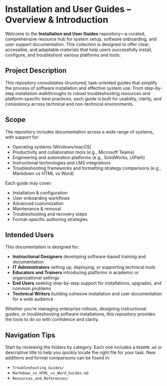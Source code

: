 # Installation and User Guides – Overview & Introduction

Welcome to the **Installation and User Guides** repository—a curated, comprehensive resource hub for system setup, software onboarding, and user support documentation. This collection is designed to offer clear, accessible, and adaptable materials that help users successfully install, configure, and troubleshoot various platforms and tools.

## Project Description

This repository consolidates structured, task-oriented guides that simplify the process of software installation and effective system use. From step-by-step installation walkthroughs to robust troubleshooting resources and platform-specific best practices, each guide is built for usability, clarity, and consistency across technical and non-technical environments.

## Scope

The repository includes documentation across a wide range of systems, with support for:

- Operating systems (Windows/macOS)
- Productivity and collaboration tools (e.g., Microsoft Teams)
- Engineering and automation platforms (e.g., SolidWorks, UiPath)
- Instructional technologies and LMS integrations
- Troubleshooting frameworks and formatting strategy comparisons (e.g., Markdown vs HTML vs Word)

Each guide may cover:
- Installation & configuration
- User onboarding workflows
- Advanced customization
- Maintenance & removal
- Troubleshooting and recovery steps
- Format-specific authoring strategies

## Intended Users

This documentation is designed for:

- **Instructional Designers** developing software-based training and documentation  
- **IT Administrators** setting up, deploying, or supporting technical tools  
- **Educators and Trainers** introducing platforms in academic or organizational settings  
- **End Users** seeking step-by-step support for installations, upgrades, and common problems  
- **Technical Writers** building cohesive installation and user documentation for a wide audience

Whether you’re managing enterprise rollouts, designing instructional guides, or troubleshooting software installations, this repository provides the tools to do so with confidence and clarity.

## Navigation Tips

Start by reviewing the folders by category. Each one includes a `README.md` or descriptive title to help you quickly locate the right file for your task. New additions and format comparisons can be found in:

- `Troubleshooting_Guides/`
- `Markdown_vs_HTML_vs_Word_Guides.md`
- `Resources_and_References/`
